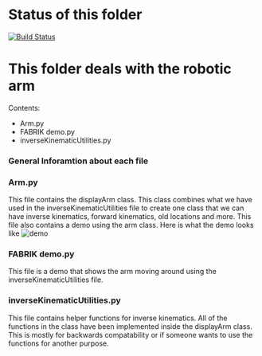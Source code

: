 # Status of this folder
[![Build Status](https://travis-ci.org/Uvic-Robotics-Club/Utilities.svg?branch=master)](https://travis-ci.org/Uvic-Robotics-Club/Utilities)

# This folder deals with the robotic arm

Contents:
* Arm.py
* FABRIK demo.py
* inverseKinematicUtilities.py

### General Inforamtion about each file

### Arm.py
This file contains the displayArm class. This class combines what we have used in the inverseKinematicUtilities file to create one class that we can have inverse kinematics, forward kinematics, old locations and more. This file also contains a demo using the arm class. Here is what the demo looks like ![demo](https://raw.githubusercontent.com/Uvic-Robotics-Club/Utility/master/Images/arm%20demo.gif?raw=true "demo inside arm.py")

### FABRIK demo.py
This file is a demo that shows the arm moving around using the inverseKinematicUtilities file.

### inverseKinematicUtilities.py
This file contains helper functions for inverse kinematics. All of the functions in the class have been implemented inside the displayArm class. This is mostly for backwards compatability or if someone wants to use the functions for another purpose.

